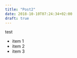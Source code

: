 ```yaml
---
title: "Post2"
date: 2018-10-10T07:24:34+02:00
draft: true
---
```


test


* item 1
* item 2
* item 3
